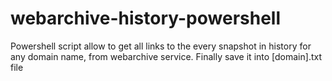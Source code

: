 # webarchive-history-powershell
Powershell script allow to get all links to the every snapshot in history for any domain name, from webarchive service. Finally save it into [domain].txt file
